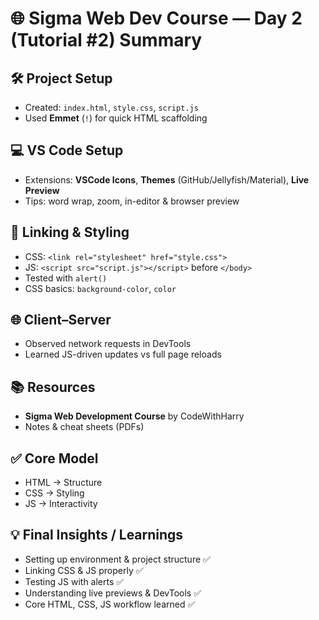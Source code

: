 # 🌐 Sigma Web Dev Course — Day 2 (Tutorial #2) Summary

## 🛠 Project Setup
- Created: `index.html`, `style.css`, `script.js`  
- Used **Emmet** (`!`) for quick HTML scaffolding

## 💻 VS Code Setup
- Extensions: **VSCode Icons**, **Themes** (GitHub/Jellyfish/Material), **Live Preview**  
- Tips: word wrap, zoom, in-editor & browser preview

## 🎨 Linking & Styling
- CSS: `<link rel="stylesheet" href="style.css">`  
- JS: `<script src="script.js"></script>` before `</body>`  
- Tested with `alert()`  
- CSS basics: `background-color`, `color`

## 🌐 Client–Server
- Observed network requests in DevTools  
- Learned JS-driven updates vs full page reloads

## 📚 Resources
- **Sigma Web Development Course** by CodeWithHarry  
- Notes & cheat sheets (PDFs)

## ✅ Core Model
- HTML → Structure  
- CSS → Styling  
- JS → Interactivity

## 💡 Final Insights / Learnings
- Setting up environment & project structure ✅  
- Linking CSS & JS properly ✅  
- Testing JS with alerts ✅  
- Understanding live previews & DevTools ✅  
- Core HTML, CSS, JS workflow learned ✅  
